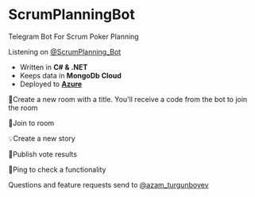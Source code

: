 # ScrumPlanningBot
Telegram Bot For Scrum Poker Planning

Listening on [@ScrumPlanning_Bot](https://t.me/ScrumPlanning_Bot)

- Written in **C# & .NET**
- Keeps data in **MongoDb Cloud**
- Deployed to **[Azure](https://scrum-planning-api.azurewebsites.net/swagger/index.html)**

🔆Сreate a new room with a title. You'll receive a code from the bot to join the room

🔌Join to room

💡Create a new story

🧾Publish vote results

🏓Ping to check a functionality

Questions and feature requests send to [@azam_turgunboyev](https://tg://user?id=350696802)
